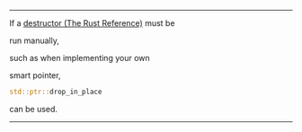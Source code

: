 
_____

If a [destructor (The Rust Reference)](https://doc.rust-lang.org/reference/destructors.html) must be 

run manually, 

such as when implementing your own 

smart pointer, 

```rust
std::ptr::drop_in_place
```

can be used.

_____
